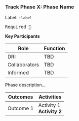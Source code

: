 ### Track Phase X: Phase Name

Label: `~label`

<kbd class="required">Required 🔎</kbd>
<!-- Any actions, if any, that are required in each phase. It may be helpful think think of these as akin to success and/or exit criteria for each phase. Please note, if   required items are boldfaced in the activities table, they can not contradict anything stated here.
-->


**Key Participants**

| Role |Function|
|---|---|
| DRI | TBD |
| Collaborators | TBD|
| Informed | TBD |

Phase description...
<!-- The description should capture the intent of the phase. Why does it exist and what are the basic motions involved with the phase? Be clear and write with brevity. 

example from build > launch:

"After launch, the Product Manager and Product Designer should pay close attention to product usage data. This starts by ensuring your AMAU is instrumented and reporting as you expect. From there consider how the feature has impacted GMAU and SMAU. At this point you should also solicit customer feedback to guide follow-on iterative improvements, until success metrics are achieved/exceeded and a decision can be made that the product experience is sufficient. To create a combined and ongoing quantitative and qualitative feedback loop, the following activities are recommended:"
-->

| Outcomes|Activities|
|---|---|
| Outcome 1 | Activity 1 <br> **Activity 2** |

<!-- The outcomes and related activities table above should capture the outcomes and the associated activities (recommended, or required) team members should consider deploying to achieve that outcome. Start by defining the outcomes, and layer in the acclivities where appropriate. If an activity is required designate it in **bold**. 

example: 

outcome = improved understanding of a customer problem
activities = problem validation research issue, customer interviews, review related issues
 -->